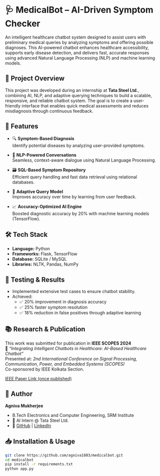 # 🩺 MedicalBot – AI-Driven Symptom Checker

An intelligent healthcare chatbot system designed to assist users with preliminary medical queries by analyzing symptoms and offering possible diagnoses. This AI-powered chatbot enhances healthcare accessibility, supports early disease detection, and delivers fast, accurate responses using advanced Natural Language Processing (NLP) and machine learning models.

## 📌 Project Overview

This project was developed during an internship at **Tata Steel Ltd.**, combining AI, NLP, and adaptive querying techniques to build a scalable, responsive, and reliable chatbot system. The goal is to create a user-friendly interface that enables quick medical assessments and reduces misdiagnosis through continuous feedback.

## 🚀 Features

- 🔍 **Symptom-Based Diagnosis**  
  Identify potential diseases by analyzing user-provided symptoms.

- 🧠 **NLP-Powered Conversations**  
  Seamless, context-aware dialogue using Natural Language Processing.

- 🗃️ **SQL-Based Symptom Repository**  
  Efficient query handling and fast data retrieval using relational databases.

- 🔁 **Adaptive Query Model**  
  Improves accuracy over time by learning from user feedback.

- 📈 **Accuracy-Optimized AI Engine**  
  Boosted diagnostic accuracy by 20% with machine learning models (TensorFlow).

## 🛠️ Tech Stack

- **Language:** Python  
- **Frameworks:** Flask, TensorFlow  
- **Database:** SQLite / MySQL  
- **Libraries:** NLTK, Pandas, NumPy  

## 🧪 Testing & Results

- Implemented extensive test cases to ensure chatbot stability.
- Achieved:
  - ✅ 20% improvement in diagnosis accuracy
  - ✅ 25% faster symptom resolution
  - ✅ 18% reduction in false positives through adaptive learning
## 📚 Research & Publication

This work was submitted for publication in **IEEE SCOPES 2024**  
📄 *“Integrating Intelligent Chatbots in Healthcare: AI-Based Healthcare Chatbot”*  
Presented at: *2nd International Conference on Signal Processing, Communication, Power, and Embedded Systems (SCOPES)*  
Co-sponsored by IEEE Kolkata Section.

[IEEE Paper Link (once published)](https://ieeexplore.ieee.org/document/10990617)

## 👤 Author

**Agniva Mukherjee**  
- B.Tech Electronics and Computer Engineering, SRM Institute  
- 💼 AI Intern @ Tata Steel Ltd.  
- 🔗 [GitHub](https://github.com/agniva1803) | [LinkedIn](https://www.linkedin.com/in/agniva-mukherjee-b2647b21a)

## 📥 Installation & Usage

```bash
git clone https://github.com/agniva1803/medicalbot.git
cd medicalbot
pip install -r requirements.txt
python app.py



